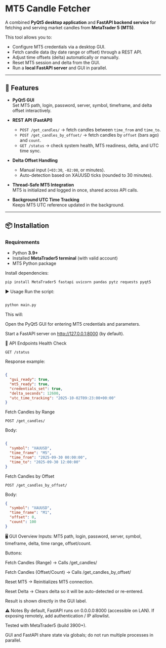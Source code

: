 # MT5 Candle Fetcher

A combined **PyQt5 desktop application** and **FastAPI backend service** for fetching and serving market candles from **MetaTrader 5 (MT5)**.

This tool allows you to:
- Configure MT5 credentials via a desktop GUI.
- Fetch candle data (by date range or offset) through a REST API.
- Adjust time offsets (delta) automatically or manually.
- Reset MT5 session and delta from the GUI.
- Run a **local FastAPI server** and GUI in parallel.

---

## 🚀 Features

- **PyQt5 GUI**  
  Set MT5 path, login, password, server, symbol, timeframe, and delta offset interactively.

- **REST API (FastAPI)**  
  - `POST /get_candles/` → fetch candles between `time_from` and `time_to`.  
  - `POST /get_candles_by_offset/` → fetch candles by `offset` (bars ago) and `count`.  
  - `GET /status` → check system health, MT5 readiness, delta, and UTC time sync.

- **Delta Offset Handling**  
  - Manual input (`+03:30`, `-02:00`, or minutes).  
  - Auto-detection based on XAUUSD ticks (rounded to 30 minutes).

- **Thread-Safe MT5 Integration**  
  MT5 is initialized and logged in once, shared across API calls.

- **Background UTC Time Tracking**  
  Keeps MT5 UTC reference updated in the background.

---

## 📦 Installation

### Requirements

- Python **3.9+**
- Installed **MetaTrader5 terminal** (with valid account)
- MT5 Python package

Install dependencies:

```bash
pip install MetaTrader5 fastapi uvicorn pandas pytz requests pyqt5
```
▶️ Usage
Run the script:

```bash

python main.py
```

This will:

Open the PyQt5 GUI for entering MT5 credentials and parameters.

Start a FastAPI server on http://127.0.0.1:8000 (by default).

🔗 API Endpoints
Health Check

```http
GET /status
```
Response example:

```json

{
  "gui_ready": true,
  "mt5_ready": true,
  "credentials_set": true,
  "delta_seconds": 12600,
  "utc_time_tracking": "2025-10-02T09:23:00+00:00"
}
```
Fetch Candles by Range
```http
POST /get_candles/
```
Body:

```json

{
  "symbol": "XAUUSD",
  "time_frame": "M5",
  "time_from": "2025-09-30 00:00:00",
  "time_to": "2025-09-30 12:00:00"
}
```
Fetch Candles by Offset
```http
POST /get_candles_by_offset/
```
Body:

```json
{
  "symbol": "XAUUSD",
  "time_frame": "M1",
  "offset": 0,
  "count": 100
}
```
🖥️ GUI Overview
Inputs: MT5 path, login, password, server, symbol, timeframe, delta, time range, offset/count.

Buttons:

Fetch Candles (Range) → Calls /get_candles/

Fetch Candles (Offset/Count) → Calls /get_candles_by_offset/

Reset MT5 → Reinitializes MT5 connection.

Reset Delta → Clears delta so it will be auto-detected or re-entered.

Result is shown directly in the GUI label.

⚠️ Notes
By default, FastAPI runs on 0.0.0.0:8000 (accessible on LAN).
If exposing remotely, add authentication / IP allowlist.

Tested with MetaTrader5 (build 3900+).

GUI and FastAPI share state via globals; do not run multiple processes in parallel.